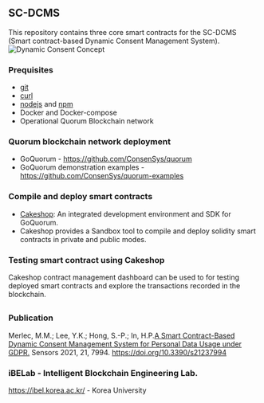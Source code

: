 ## SC-DCMS

This repository contains three core smart contracts for the SC-DCMS (Smart contract-based Dynamic Consent Management System).
![Dynamic Consent Concept](https://www.mdpi.com/sensors/sensors-21-07994/article_deploy/html/images/sensors-21-07994-g001.png)

### Prequisites
- [git](https://git-scm.com/downloads)
- [curl](https://curl.se/download.html)
- [nodejs](https://nodejs.org/en/download/) and [npm](https://www.npmjs.com/package/install)
- Docker and Docker-compose
- Operational Quorum Blockchain network

### Quorum blockchain network deployment
- GoQuorum - https://github.com/ConsenSys/quorum
- GoQuorum demonstration examples - https://github.com/ConsenSys/quorum-examples

### Compile and deploy smart contracts
- [Cakeshop](https://docs.goquorum.consensys.net/en/stable/HowTo/GetStarted/Cakeshop/): An integrated development environment and SDK for GoQuorum.
- Cakeshop provides a Sandbox tool to compile and deploy solidity smart contracts in private and public modes.

### Testing smart contract using Cakeshop
Cakeshop contract management dashboard can be used to for testing deployed smart contracts and explore the transactions recorded in the blockchain.

##
### Publication
Merlec, M.M.; Lee, Y.K.; Hong, S.-P.; In, H.P.[A Smart Contract-Based Dynamic Consent Management System for Personal Data Usage under GDPR.](https://doi.org/10.3390/s21237994) Sensors 2021, 21, 7994. https://doi.org/10.3390/s21237994

### iBELab - Intelligent Blockchain Engineering Lab.
https://ibel.korea.ac.kr/ - Korea University
